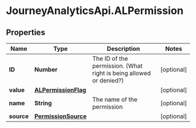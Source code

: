 # JourneyAnalyticsApi.ALPermission

## Properties

Name | Type | Description | Notes
------------ | ------------- | ------------- | -------------
**ID** | **Number** | The ID of the permission. (What right is being allowed or denied?) | [optional] 
**value** | [**ALPermissionFlag**](ALPermissionFlag.md) |  | [optional] 
**name** | **String** | The name of the permission | [optional] 
**source** | [**PermissionSource**](PermissionSource.md) |  | [optional] 


